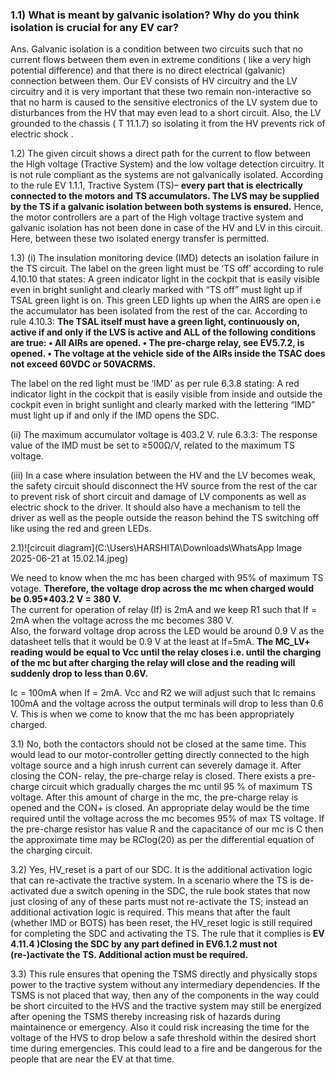 ### 1.1)	What is meant by galvanic isolation? Why do you think isolation is crucial for any EV car?<br/>
Ans. Galvanic isolation is a condition between two circuits such that no current flows between them even in extreme conditions ( like a very high potential difference) and that there is no direct electrical (galvanic) connection between them.
Our EV consists of HV circuitry and the LV circuitry and it is very important that these two remain non-interactive so that no harm is caused to the sensitive electronics of the LV system due to disturbances from the HV that may even lead to a short circuit.
Also, the LV grounded to the chassis ( T 11.1.7) so isolating it from the HV prevents rick of electric shock .

1.2)	The given circuit shows a direct path for the current to flow between the High voltage (Tractive System) and the low voltage detection circuitry.
It is not rule compliant as the systems are not galvanically isolated.
According to the rule EV 1.1.1, Tractive System (TS)– **every part that is electrically connected to the motors and TS accumulators. The LVS may be supplied by the TS if a galvanic isolation between both systems is ensured.**
Hence, the motor controllers are a part of the High voltage tractive system and galvanic isolation has not been done in case of the HV and LV in this circuit.
Here, between these two isolated energy transfer is permitted.


1.3)	(i) The insulation monitoring device (IMD) detects an isolation failure in the TS circuit. 
The label on the green light must be ‘TS off’ according to rule 4.10.10 that states: A green indicator light in the cockpit that is easily visible even in bright sunlight and clearly marked with “TS off” must light up if TSAL green light is on.
This green LED lights up when the AIRS are open i.e the accumulator has been isolated from the rest of the car.
According to rule 4.10.3:
**The TSAL itself must have a green light, continuously on, active if and only if the LVS is active and ALL of the following conditions are true: • All AIRs are opened. • The pre-charge relay, see EV5.7.2, is opened. • The voltage at the vehicle side of the AIRs inside the TSAC does not exceed 60VDC or 50VACRMS.**

The label on the red light must be ‘IMD’ as per rule 6.3.8 stating:
A red indicator light in the cockpit that is easily visible from inside and outside the cockpit even in bright sunlight and clearly marked with the lettering “IMD” must light up if and only if the IMD opens the SDC.

(ii) The maximum accumulator voltage is 403.2 V. rule 6.3.3:
 The response value of the IMD must be set to ≥500Ω/V, related to the maximum TS voltage.

(iii) In a case where insulation between the HV and the LV becomes weak, the safety circuit should disconnect the HV source from the rest of the car to prevent risk of short circuit and damage of LV components as well as electric shock to the driver. It should also have a mechanism to tell the driver as well as the people outside the reason behind the TS switching off like using the red and green LEDs.

 2.1)![circuit diagram](C:\Users\HARSHITA\Downloads\WhatsApp Image 2025-06-21 at 15.02.14.jpeg)

We need to know when the mc has been charged with 95% of maximum TS votage. **Therefore, the voltage drop across the mc when charged would be 0.95*403.2 V  = 380 V.**</br>
The current for operation of relay (If) is 2mA and we keep R1 such that If = 2mA when the voltage across the mc becomes 380 V.</br>
Also, the forward voltage drop across the LED would be around 0.9 V as the datasheet tells that it would be 0.9 V at the least at If=5mA.
**The MC_LV+ reading would be equal to Vcc until the relay closes i.e. until the charging of the mc but after charging the relay will close and the reading will suddenly drop to less than 0.6V.**

Ic = 100mA when If = 2mA. Vcc and R2 we will adjust such that Ic remains 100mA and the voltage across the output terminals will drop to less than 0.6 V. This is when we come to know that the mc has been appropriately charged.


   



3.1) No, both the contactors should not be closed at the same time. This would lead to our motor-controller getting directly connected to the high voltage source and a high inrush current can severely damage it. After closing the CON- relay, the pre-charge relay is closed. There exists a pre-charge circuit which gradually charges the mc until 95 % of maximum TS voltage. After this amount of charge in the mc, the pre-charge relay is opened and the CON+ is closed. An appropriate delay would be the time required until the voltage across the mc becomes 95% of max TS voltage. If the pre-charge resistor has value R and the capacitance of our mc is C then the approximate time may be R*C*log(20) as per the differential equation of the charging circuit.



3.2) Yes, HV_reset is a part of our SDC. It is the additional activation logic that can re-activate the tractive system. In a scenario where the TS is de-activated due a switch opening in the SDC, the rule book states that now just closing of any of these parts must not re-activate the TS; instead an additional activation logic is required. This means that after the fault (whether IMD or BOTS) has been reset, the HV_reset logic is still required for completing the SDC and activating the TS.
The rule that it complies is 
**EV 4.11.4 )Closing the SDC by any part defined in EV6.1.2 must not (re-)activate the TS. Additional action must be required.**

3.3) This rule ensures that opening the TSMS directly and physically stops power to the tractive system without any intermediary dependencies. If the TSMS is not placed that way, then any of the components in the way could be short circuited to the HVS and the tractive system may still be energized after opening the TSMS thereby increasing risk of hazards during maintainence or emergency.
Also it could risk increasing the time for the voltage of the HVS to drop below a safe threshold within the desired short time during emergencies. This could lead to a fire and be dangerous for the people that are near the EV at that time.
